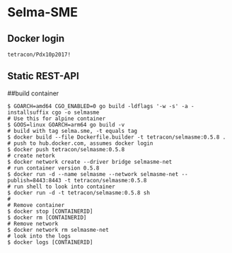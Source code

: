 # Selma-SME

## Docker login
    tetracon/Pdx10p2017!

## Static REST-API

##build container

    $ GOARCH=amd64 CGO_ENABLED=0 go build -ldflags '-w -s' -a -installsuffix cgo -o selmasme
    # Use this for alpine container
    $ GOOS=linux GOARCH=arm64 go build -v
    # build with tag selma.sme, -t equals tag
    $ docker build --file Dockerfile.builder -t tetracon/selmasme:0.5.8 .
    # push to hub.docker.com, assumes docker login
    $ docker push tetracon/selmasme:0.5.8
    # create netork
    $ docker network create --driver bridge selmasme-net
    # run container version 0.5.8
    $ docker run -d --name selmasme --network selmasme-net --publish=8443:8443 -t tetracon/selmasme:0.5.8
    # run shell to look into container
    $ docker run -d -t tetracon/selmasme:0.5.8 sh
    #
    # Remove container
    $ docker stop [CONTAINERID]
    $ docker rm [CONTAINERID]
    # Remove network
    $ docker network rm selmasme-net
    # look into the logs
    $ docker logs [CONTAINERID]
